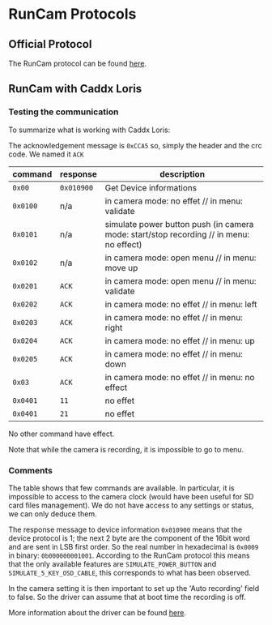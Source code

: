 # RunCam Protocols

## Official Protocol

The RunCam protocol can be found [here](https://support.runcam.com/hc/en-us/articles/360014537794-RunCam-Device-Protocol).

## RunCam with Caddx Loris

### Testing the communication

To summarize what is working with Caddx Loris:

The acknowledgement message is `0xCCA5` so, simply the header and the crc code.
We named it `ACK`

| command       | response   | description |
| ------------- | ---------- | ---------- |
| `0x00`        | `0x010900` | Get Device informations |
| `0x0100`  | n/a | in camera mode: no effet // in menu: validate |
| `0x0101`  | n/a | simulate power button push (in camera mode: start/stop recording // in menu: no effect) |
| `0x0102`  | n/a | in camera mode: open menu // in menu: move up |
| `0x0201`  | `ACK` | in camera mode: open menu // in menu: validate |
| `0x0202`  | `ACK` | in camera mode: no effet // in menu: left |
| `0x0203`  | `ACK` | in camera mode: no effet // in menu: right |
| `0x0204`  | `ACK` | in camera mode: no effet // in menu: up |
| `0x0205`  | `ACK` | in camera mode: no effet // in menu: down |
| `0x03`  | `ACK` | in camera mode: no effet // in menu: no effect |
| `0x0401`  | `11` | no effet |
| `0x0401`  | `21` | no effet |

No other command have effect.

Note that while the camera is recording, it is impossible to go to menu.

### Comments

The table shows that few commands are available. In particular,
it is impossible to access to the camera clock (would have been useful for SD
card files management). We do not have access to any settings or status,
we can only deduce them.

The response message to device information `0x010900` means that the device protocol is 1;
the next 2 byte are the component of the 16bit word and are sent in LSB first order. So the
real number in hexadecimal is `0x0009` in binary: `0b000000001001`. According to the RunCam
protocol this means that the only available features are `SIMULATE_POWER_BUTTON` and
`SIMULATE_5_KEY_OSD_CABLE`, this corresponds to what has been observed.

In the camera setting it is then important to set up the 'Auto recording' field to false.
So the driver can assume that at boot time the recording is off.

More information about the driver can be found [here](RuncamDriver.md).
